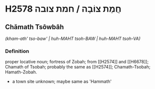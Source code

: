 # H2578 חֲמַת צוֹבָה / חמת צובה

## Chămath Tsôwbâh

_(kham-ath' tso-baw' | huh-MAHT tsoh-BAW | huh-MAHT tsoh-VA)_

### Definition

proper locative noun; fortress of Zobah; from [[H2574]] and [[H6678]]; Chamath of Tsobah; probably the same as [[H2574]]; Chamath-Tsobah; Hamath-Zobah.

- a town site unknown; maybe same as 'Hammath'

